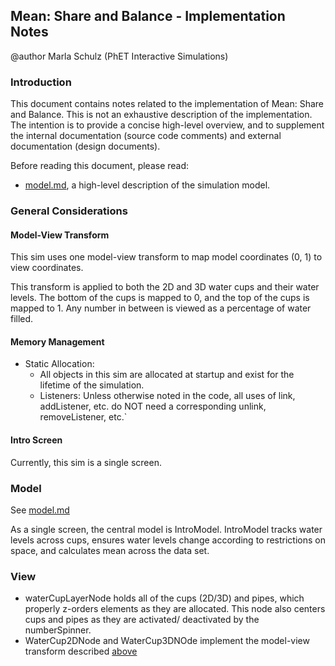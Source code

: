 ## Mean: Share and Balance - Implementation Notes
@author Marla Schulz (PhET Interactive Simulations)

### Introduction

This document contains notes related to the implementation of Mean: Share and Balance. This is not an exhaustive description of the implementation. The intention is to provide a concise high-level overview, and to supplement the internal documentation (source code comments) and external documentation (design documents).

Before reading this document, please read:

- [model.md](https://github.com/phetsims/mean-share-and-balance/blob/master/doc/model.md), a high-level description of the simulation model.

### General Considerations

#### Model-View Transform
This sim uses one model-view transform to map model coordinates (0, 1) to view coordinates.

This transform is applied to both the 2D and 3D water cups and their water levels. The bottom of the cups is mapped to 0, and the top of the cups is mapped to 1. Any number in between is viewed as a percentage of water filled. 

#### Memory Management
- Static Allocation:
  - All objects in this sim are allocated at startup and exist for the lifetime of the simulation. 
  - Listeners: Unless otherwise noted in the code, all uses of link, addListener, etc. do NOT need a corresponding unlink, removeListener, etc.`

#### Intro Screen

Currently, this sim is a single screen.

### Model

See [model.md](https://github.com/phetsims/mean-share-and-balance/blob/master/doc/model.md)

As a single screen, the central model is IntroModel. IntroModel tracks water levels across cups, ensures water levels change according to restrictions on space, and calculates mean across the data set.

### View
- waterCupLayerNode holds all of the cups (2D/3D) and pipes, which properly z-orders elements as they are allocated. This node also centers cups and pipes as they are activated/ deactivated by the numberSpinner.
- WaterCup2DNode and WaterCup3DNOde implement the model-view transform described [above](#model-view-transform)
